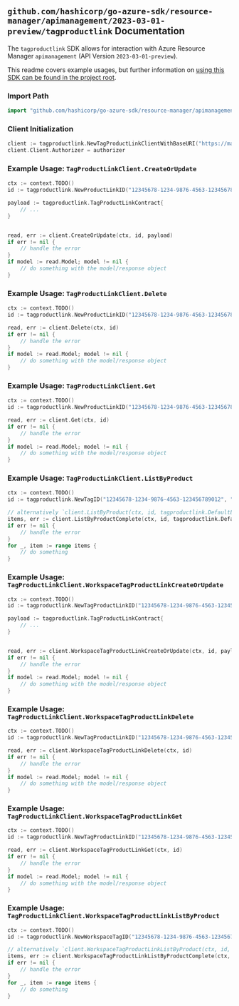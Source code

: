 
## `github.com/hashicorp/go-azure-sdk/resource-manager/apimanagement/2023-03-01-preview/tagproductlink` Documentation

The `tagproductlink` SDK allows for interaction with Azure Resource Manager `apimanagement` (API Version `2023-03-01-preview`).

This readme covers example usages, but further information on [using this SDK can be found in the project root](https://github.com/hashicorp/go-azure-sdk/tree/main/docs).

### Import Path

```go
import "github.com/hashicorp/go-azure-sdk/resource-manager/apimanagement/2023-03-01-preview/tagproductlink"
```


### Client Initialization

```go
client := tagproductlink.NewTagProductLinkClientWithBaseURI("https://management.azure.com")
client.Client.Authorizer = authorizer
```


### Example Usage: `TagProductLinkClient.CreateOrUpdate`

```go
ctx := context.TODO()
id := tagproductlink.NewProductLinkID("12345678-1234-9876-4563-123456789012", "example-resource-group", "serviceValue", "tagIdValue", "productLinkIdValue")

payload := tagproductlink.TagProductLinkContract{
	// ...
}


read, err := client.CreateOrUpdate(ctx, id, payload)
if err != nil {
	// handle the error
}
if model := read.Model; model != nil {
	// do something with the model/response object
}
```


### Example Usage: `TagProductLinkClient.Delete`

```go
ctx := context.TODO()
id := tagproductlink.NewProductLinkID("12345678-1234-9876-4563-123456789012", "example-resource-group", "serviceValue", "tagIdValue", "productLinkIdValue")

read, err := client.Delete(ctx, id)
if err != nil {
	// handle the error
}
if model := read.Model; model != nil {
	// do something with the model/response object
}
```


### Example Usage: `TagProductLinkClient.Get`

```go
ctx := context.TODO()
id := tagproductlink.NewProductLinkID("12345678-1234-9876-4563-123456789012", "example-resource-group", "serviceValue", "tagIdValue", "productLinkIdValue")

read, err := client.Get(ctx, id)
if err != nil {
	// handle the error
}
if model := read.Model; model != nil {
	// do something with the model/response object
}
```


### Example Usage: `TagProductLinkClient.ListByProduct`

```go
ctx := context.TODO()
id := tagproductlink.NewTagID("12345678-1234-9876-4563-123456789012", "example-resource-group", "serviceValue", "tagIdValue")

// alternatively `client.ListByProduct(ctx, id, tagproductlink.DefaultListByProductOperationOptions())` can be used to do batched pagination
items, err := client.ListByProductComplete(ctx, id, tagproductlink.DefaultListByProductOperationOptions())
if err != nil {
	// handle the error
}
for _, item := range items {
	// do something
}
```


### Example Usage: `TagProductLinkClient.WorkspaceTagProductLinkCreateOrUpdate`

```go
ctx := context.TODO()
id := tagproductlink.NewTagProductLinkID("12345678-1234-9876-4563-123456789012", "example-resource-group", "serviceValue", "workspaceIdValue", "tagIdValue", "productLinkIdValue")

payload := tagproductlink.TagProductLinkContract{
	// ...
}


read, err := client.WorkspaceTagProductLinkCreateOrUpdate(ctx, id, payload)
if err != nil {
	// handle the error
}
if model := read.Model; model != nil {
	// do something with the model/response object
}
```


### Example Usage: `TagProductLinkClient.WorkspaceTagProductLinkDelete`

```go
ctx := context.TODO()
id := tagproductlink.NewTagProductLinkID("12345678-1234-9876-4563-123456789012", "example-resource-group", "serviceValue", "workspaceIdValue", "tagIdValue", "productLinkIdValue")

read, err := client.WorkspaceTagProductLinkDelete(ctx, id)
if err != nil {
	// handle the error
}
if model := read.Model; model != nil {
	// do something with the model/response object
}
```


### Example Usage: `TagProductLinkClient.WorkspaceTagProductLinkGet`

```go
ctx := context.TODO()
id := tagproductlink.NewTagProductLinkID("12345678-1234-9876-4563-123456789012", "example-resource-group", "serviceValue", "workspaceIdValue", "tagIdValue", "productLinkIdValue")

read, err := client.WorkspaceTagProductLinkGet(ctx, id)
if err != nil {
	// handle the error
}
if model := read.Model; model != nil {
	// do something with the model/response object
}
```


### Example Usage: `TagProductLinkClient.WorkspaceTagProductLinkListByProduct`

```go
ctx := context.TODO()
id := tagproductlink.NewWorkspaceTagID("12345678-1234-9876-4563-123456789012", "example-resource-group", "serviceValue", "workspaceIdValue", "tagIdValue")

// alternatively `client.WorkspaceTagProductLinkListByProduct(ctx, id, tagproductlink.DefaultWorkspaceTagProductLinkListByProductOperationOptions())` can be used to do batched pagination
items, err := client.WorkspaceTagProductLinkListByProductComplete(ctx, id, tagproductlink.DefaultWorkspaceTagProductLinkListByProductOperationOptions())
if err != nil {
	// handle the error
}
for _, item := range items {
	// do something
}
```
